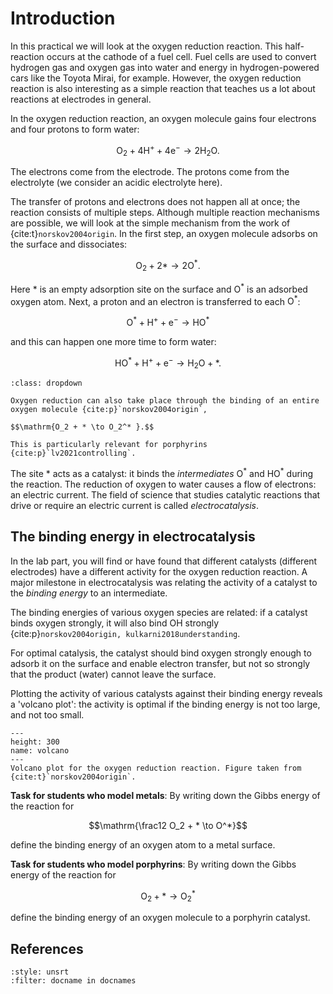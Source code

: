 # Introduction

In this practical we will look at the oxygen reduction reaction. This half-reaction occurs at the cathode of a fuel cell. Fuel cells are used to convert hydrogen gas and oxygen gas into water and energy in hydrogen-powered cars like the Toyota Mirai, for example. However, the oxygen reduction reaction is also interesting as a simple reaction that teaches us a lot about reactions at electrodes in general.

In the oxygen reduction reaction, an oxygen molecule gains four electrons and four protons to form water:

$$\mathrm{O_2 + 4 H^+ + 4e^- \to 2 H_2O}.$$

The electrons come from the electrode. The protons come from the electrolyte (we consider an acidic electrolyte here).

The transfer of protons and electrons does not happen all at once; the reaction consists of multiple steps. Although multiple reaction mechanisms are possible, we will look at the simple mechanism from the work of {cite:t}`norskov2004origin`. In the first step, an oxygen molecule adsorbs on the surface and dissociates:

$$\mathrm{O_2 + 2 * \to 2 O^*}.$$

Here $*$ is an empty adsorption site on the surface and $\mathrm{O^*}$ is an adsorbed oxygen atom. Next, a proton and an electron is transferred to each $\mathrm{O^*}$:

$$\mathrm{O^* + H^+ + e^- \to HO^*}$$

and this can happen one more time to form water:

$$\mathrm{HO^* + H^+ + e^- \to H_2O + *}.$$


```{note}
:class: dropdown

Oxygen reduction can also take place through the binding of an entire oxygen molecule {cite:p}`norskov2004origin`,

$$\mathrm{O_2 + * \to O_2^* }.$$

This is particularly relevant for porphyrins {cite:p}`lv2021controlling`.
```

The site $*$ acts as a catalyst: it binds the *intermediates* $\mathrm{O^*}$ and $\mathrm{HO^*}$ during the reaction. The reduction of oxygen to water causes a flow of electrons: an electric current. The field of science that studies catalytic reactions that drive or require an electric current is called *electrocatalysis*.


## The binding energy in electrocatalysis

In the lab part, you will find or have found that different catalysts (different electrodes) have a different activity for the oxygen reduction reaction. A major milestone in electrocatalysis was relating the activity of a catalyst to the *binding energy* to an intermediate.

The binding energies of various oxygen species are related: if a catalyst binds oxygen strongly, it will also bind OH strongly {cite:p}`norskov2004origin, kulkarni2018understanding`.

For optimal catalysis, the catalyst should bind oxygen strongly enough to adsorb it on the surface and enable electron transfer, but not so strongly that the product (water) cannot leave the surface.

Plotting the activity of various catalysts against their binding energy reveals a 'volcano plot': the activity is optimal if the binding energy is not too large, and not too small.


```{figure} ../../images/volcano.png
---
height: 300
name: volcano
---
Volcano plot for the oxygen reduction reaction. Figure taken from {cite:t}`norskov2004origin`.
```


**Task for students who model metals**: By writing down the Gibbs energy of the reaction for

$$\mathrm{\frac12 O_2 + * \to O^*}$$

define the binding energy of an oxygen atom to a metal surface.


**Task for students who model porphyrins**: By writing down the Gibbs energy of the reaction for

$$\mathrm{O_2 + * \to O_2^* }$$

define the binding energy of an oxygen molecule to a porphyrin catalyst.


## References

```{bibliography}
:style: unsrt
:filter: docname in docnames
```
